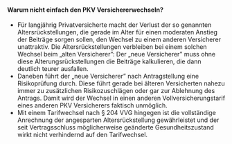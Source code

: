 #### Warum nicht einfach den PKV Versichererwechseln?
* Für langjährig Privatversicherte macht der Verlust der so genannten Altersrückstellungen, 
die gerade im Alter für einen moderaten Anstieg der Beiträge sorgen sollen, 
den Wechsel zu einem anderen Versicherer unattraktiv. 
Die Altersrückstellungen verbleiben bei einem solchen Wechsel beim „alten Versicherer”: 
Der „neue Versicherer” muss ohne diese Alterungsrückstellungen die Beiträge kalkulieren, die dann deutlich teurer ausfallen.
* Daneben führt der „neue Versicherer” nach Antragstellung eine Risikoprüfung durch. 
Diese führt gerade bei älteren Versicherten nahezu immer zu zusätzlichen Risikozuschlägen 
oder gar zur Ablehnung des Antrags. 
Damit wird der Wechsel in einen anderen Vollversicherungstarif eines anderen PKV Versicherers faktisch unmöglich.
* Mit einem Tarifwechsel nach § 204 VVG hingegen ist die vollständige Anrechnung der angesparten 
Altersrückstellung gewährleistet und der seit Vertrags­schluss möglicherweise geänderte 
Gesundheitszustand wirkt nicht verhindernd auf den Tarifwechsel.
